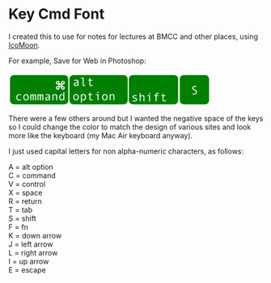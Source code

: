 # Key Cmd Font

I created this to use for notes for lectures at BMCC and other places, using [IcoMoon](https://icomoon.io/).

For example, Save for Web in Photoshop:  

![key cmd font example](https://raw.githubusercontent.com/owenroberts/key-cmd-font/master/ex.jpg)

There were a few others around but I wanted the negative space of the keys so I could change the color to match the design of various sites and look more like the keyboard (my Mac Air keyboard anyway).

I just used capital letters for non alpha-numeric characters, as follows:

A = alt option  
C = command  
V = control  
X = space  
R = return  
T = tab  
S = shift  
F = fn  
K = down arrow  
J = left arrow  
L = right arrow  
I = up arrow  
E = escape  

